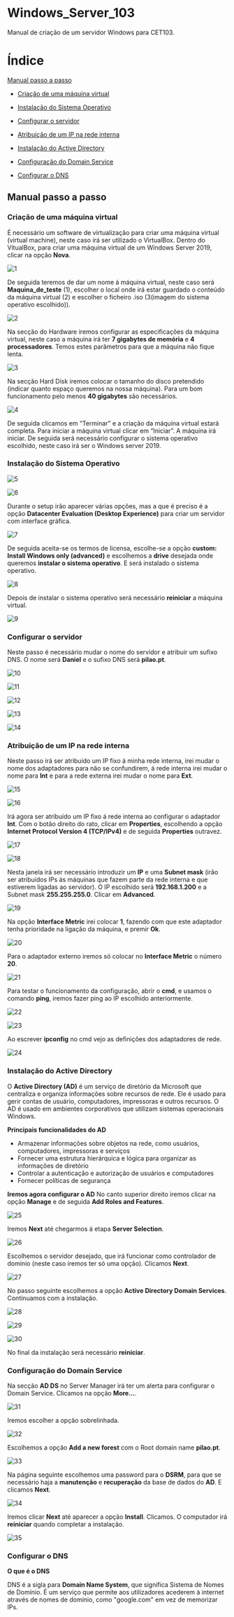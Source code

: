 # Windows_Server_103
Manual de criação de um servidor Windows para CET103.
# Índice
[Manual passo a passo](#manual-passo-a-passo)

- [Criação de uma máquina virtual](#criação-de-uma-máquina-virtual)

- [Instalação do Sistema Operativo](#instalação-do-sistema-operativo)

- [Configurar o servidor](#configurar-o-servidor)

- [Atribuição de um IP na rede interna](#atribuição-de-um-ip-na-rede-interna)

- [Instalação do Active Directory](#instalação-do-active-directory)

- [Configuração do Domain Service](#configuração-do-domain-service)

- [Configurar o DNS](#configurar-o-dns)

## Manual passo a passo
### Criação de uma máquina virtual
É necessário um software de virtualização para criar uma máquina virtual (virtual machine), neste caso irá ser utilizado o VirtualBox.
Dentro do VitualBox, para criar uma máquina virtual de um Windows Server 2019, clicar na opção **Nova**.

![1](https://github.com/user-attachments/assets/f40f3819-7004-4148-88dc-5de90f4ec8a5)

De seguida teremos de dar um nome á máquina virtual, neste caso será **Maquina_de_teste** (1), escolher o local onde irá estar guardado o conteúdo da máquina virtual (2) e escolher o ficheiro .iso (3(imagem do sistema operativo escolhido)).

![2](https://github.com/user-attachments/assets/f4a731ac-4c74-454c-bc79-747efa0f25d0)

Na secção do Hardware iremos configurar as especificações da máquina virtual, neste caso a máquina irá ter **7 gigabytes de memória** e **4 processadores**. Temos estes parâmetros para que a máquina não fique lenta.

![3](https://github.com/user-attachments/assets/e149f818-20b6-4740-93a4-35f699444995)

Na secção Hard Disk iremos colocar o tamanho do disco pretendido (indicar quanto espaço queremos na nossa máquina). Para um bom funcionamento pelo menos **40 gigabytes** são necessários.

![4](https://github.com/user-attachments/assets/a3d36591-a80d-4adb-a226-a2cca9193a3b)

De seguida clicamos em “Terminar” e a criação da máquina virtual estará completa.
Para iniciar a máquina virtual clicar em “Iniciar”. A máquina irá iniciar.
De seguida será necessário configurar o sistema operativo escolhido, neste caso irá ser o Windows server 2019.

### Instalação do Sistema Operativo

![5](https://github.com/user-attachments/assets/5a7485cc-a5c5-4e4b-a0e4-7ff99b9f3d53)

![6](https://github.com/user-attachments/assets/a4556d2d-5ca4-44b2-a995-8cad3fe4cbdf)

Durante o setup irão aparecer várias opções, mas a que é preciso é a opção **Datacenter Evaluation (Desktop Experience)** para criar um servidor com interface gráfica.

![7](https://github.com/user-attachments/assets/4c39ec05-0a30-4b04-99ca-a912e903d957)

De seguida aceita-se os termos de licensa, escolhe-se a opção **custom: Install Windows only (advanced)** e escolhemos a **drive** desejada onde queremos **instalar o sistema operativo**. E será instalado o sistema operativo.

![8](https://github.com/user-attachments/assets/be731e0d-1ee3-4016-8c4c-f0ab6f25670e)

Depois de instalar o sistema operativo será necessário **reiniciar** a máquina virtual.

![9](https://github.com/user-attachments/assets/4718da7e-069d-4468-8e5a-4a84d2c1955b)

### Configurar o servidor

Neste passo é necessário mudar o nome do servidor e atribuir um sufixo DNS.
O nome será **Daniel** e o sufixo DNS será **pilao.pt**.

![10](https://github.com/user-attachments/assets/216589ba-c71c-43c9-84f6-2176b58775a4)

![11](https://github.com/user-attachments/assets/75e7985e-9c61-40c7-acef-735303f114f7)

![12](https://github.com/user-attachments/assets/1065b87b-397c-4610-b9ff-5fd25c2ca337)

![13](https://github.com/user-attachments/assets/6bad2a71-018b-43ac-8808-40f6c1a3b393)

![14](https://github.com/user-attachments/assets/ee0f850e-ae2f-429b-83bb-ff38233224d2)

### Atribuição de um IP na rede interna

Neste passo irá ser atribuído um IP fixo á minha rede interna, irei mudar o nome dos adaptadores para não se confundirem, á rede interna irei mudar o nome para **Int** e para a rede externa irei mudar o nome para **Ext**.

![15](https://github.com/user-attachments/assets/a3e838af-cd4c-40c5-9adb-b462e8bdcf41)

![16](https://github.com/user-attachments/assets/1c2f7a57-a302-40e3-8792-ac19b0f457a3)

Irá agora ser atribuído um IP fixo á rede interna ao configurar o adaptador **Int**.
Com o botão direito do rato, clicar em **Properties**, escolhendo a opção **Internet Protocol Version 4 (TCP/IPv4)** e de seguida **Properties** outravez.

![17](https://github.com/user-attachments/assets/f3689f2a-66ac-4ee2-a88a-f8fe17821a2a)

![18](https://github.com/user-attachments/assets/19f663e5-e9ad-4724-b9e3-bf4f1aa285be)

Nesta janela irá ser necessário introduzir um **IP** e uma **Subnet mask** (irão ser atribuidos IPs ás máquinas que fazem parte da rede interna e que estiverem ligadas ao servidor).
O IP escolhido será **192.168.1.200** e a Subnet mask **255.255.255.0**. Clicar em **Advanced**.

![19](https://github.com/user-attachments/assets/2ef73984-f03e-4dc7-b855-7d32c1a65af4)

Na opção **Interface Metric** irei colocar **1**, fazendo com que este adaptador tenha prioridade na ligação da máquina, e premir **Ok**.

![20](https://github.com/user-attachments/assets/ee1092de-755f-42fb-9a44-a492cca3be13)

Para o adaptador externo iremos só colocar no **Interface Metric** o número **20**.

![21](https://github.com/user-attachments/assets/38c5061f-32a8-4c1b-a826-229942e40e0c)

Para testar o funcionamento da configuração, abrir o **cmd**, e usamos o comando **ping**, iremos fazer ping ao IP escolhido anteriormente.

![22](https://github.com/user-attachments/assets/6f8be303-8a6a-439b-9f5f-49be19599818)

![23](https://github.com/user-attachments/assets/4d244562-0dcb-4e07-aa6a-c19bb4b15b50)

Ao escrever **ipconfig** no cmd vejo as definições dos adaptadores de rede.

![24](https://github.com/user-attachments/assets/ecaeaed8-1730-42af-946c-a665d8a65cdb)

### Instalação do Active Directory

O **Active Directory (AD)** é um serviço de diretório da Microsoft que centraliza e organiza informações sobre recursos de rede. Ele é usado para gerir contas de usuário, computadores, impressoras e outros recursos. 
O AD é usado em ambientes corporativos que utilizam sistemas operacionais Windows. 

**Principais funcionalidades do AD**
- Armazenar informações sobre objetos na rede, como usuários, computadores, impressoras e serviços
- Fornecer uma estrutura hierárquica e lógica para organizar as informações de diretório
- Controlar a autenticação e autorização de usuários e computadores
- Fornecer políticas de segurança

**Iremos agora configurar o AD**
No canto superior direito iremos clicar na opção **Manage** e de seguida **Add Roles and Features**.

![25](https://github.com/user-attachments/assets/24949837-75dd-40e0-8a60-01aa546b3298)

Iremos **Next** até chegarmos á etapa **Server Selection**.

![26](https://github.com/user-attachments/assets/cbb98f06-ec80-4667-9bd8-1b89a62b227c)

Escolhemos o servidor desejado, que irá funcionar como controlador de dominio (neste caso iremos ter só uma opção). Clicamos **Next**.

![27](https://github.com/user-attachments/assets/422a0a36-1b94-4bf7-9458-01ce4f271d28)

No passo seguinte escolhemos a opção **Active Directory Domain Services**. Continuamos com a instalação.

![28](https://github.com/user-attachments/assets/6e18a948-fbeb-4abc-bcae-fb634e4e2dc2)

![29](https://github.com/user-attachments/assets/1a76edbb-57bc-4144-82d9-0ec74d346d32)

![30](https://github.com/user-attachments/assets/3978a1ab-83ec-4d45-ab8f-13937189f7f7)

No final da instalação será necessário **reiniciar**.

### Configuração do Domain Service

Na secção **AD DS** no Server Manager irá ter um alerta para configurar o Domain Service. Clicamos na opção **More...**.

![31](https://github.com/user-attachments/assets/cf7d010e-ecb9-47dd-9626-493592ddea9d)

Iremos escolher a opção sobrelinhada.

![32](https://github.com/user-attachments/assets/d1652574-74e3-458d-bcc5-c35f188fad61)

Escolhemos a opção **Add a new forest** com o Root domain name **pilao.pt**.

![33](https://github.com/user-attachments/assets/e774bccd-c211-4b87-a4e8-ec7e8989a149)

Na página seguinte escolhemos uma password para o **DSRM**, para que se necessário haja a **manutenção** e **recuperação** da base de dados do **AD**. E clicamos **Next**.

![34](https://github.com/user-attachments/assets/4169580e-90da-489d-83aa-e2adac2351a8)

Iremos clicar **Next** até aparecer a opção **Install**. Clicamos.
O computador irá **reiniciar** quando completar a instalação.

![35](https://github.com/user-attachments/assets/aba00bba-5141-4cbb-a1c3-2539b8375cb1)

### Configurar o DNS

**O que é o DNS**

DNS é a sigla para **Domain Name System**, que significa Sistema de Nomes de Domínio. É um serviço que permite aos utilizadores acederem à internet através de nomes de domínio, como "google.com" em vez de memorizar IPs.

